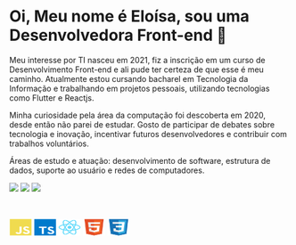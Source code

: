 # Oi, Meu nome é Eloísa, sou uma Desenvolvedora Front-end 🌱 
Meu interesse por TI nasceu em 2021, fiz a inscrição em um curso de Desenvolvimento Front-end e ali pude ter certeza de que esse é meu caminho. Atualmente estou cursando bacharel em Tecnologia da Informação e trabalhando em projetos pessoais, utilizando tecnologias como Flutter e Reactjs.

Minha curiosidade pela área da computação foi descoberta em 2020, desde então não parei de estudar. Gosto de participar de debates sobre tecnologia e inovação, incentivar futuros desenvolvedores e contribuir com trabalhos voluntários. 

Áreas de estudo e atuação: desenvolvimento de software, estrutura de dados, suporte ao usuário e redes de computadores.

<div>
  
  <a href="https://instagram.com/eloisantunesz" target="_blank">
    <img src="https://img.shields.io/badge/-Instagram-%23E4405F?style=for-the-badge&logo=instagram&logoColor=white" target="_blank"></a>
  <a href = "mailto:eloisantunesp@gmail.com">
    <img src="https://img.shields.io/badge/-Gmail-%23333?style=for-the-badge&logo=gmail&logoColor=white" target="_blank"></a>
  <a href="https://www.linkedin.com/in/eloisa-antunes" target="_blank">
    <img src="https://img.shields.io/badge/-LinkedIn-%230077B5?style=for-the-badge&logo=linkedin&logoColor=white" target="_blank"></a> 
  <a href="https://medium.com/@eloisantunes" target="_blank">
    <img scr="https://img.shields.io/badge/Medium-12100E?style=for-the-badge&logo=medium&logoColor=white" target="_blank"></a>
  
  </div>
  
##
  
<div style="display: inline_block"><br>
  <img align="center" alt="E-Js" height="30" width="40" src="https://raw.githubusercontent.com/devicons/devicon/master/icons/javascript/javascript-plain.svg">
  <img align="center" alt="E-Ts" height="30" width="40" src="https://raw.githubusercontent.com/devicons/devicon/master/icons/typescript/typescript-plain.svg">
  <img align="center" alt="E-React" height="30" width="40" src="https://raw.githubusercontent.com/devicons/devicon/master/icons/react/react-original.svg">
  <img align="center" alt="E-HTML" height="30" width="40" src="https://raw.githubusercontent.com/devicons/devicon/master/icons/html5/html5-original.svg">
  <img align="center" alt="E-CSS" height="30" width="40" src="https://raw.githubusercontent.com/devicons/devicon/master/icons/css3/css3-original.svg">
  
  ##
  
